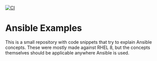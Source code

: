 [![CI](https://github.com/Raveshaww/ansible-examples/actions/workflows/ci.yml/badge.svg)](https://github.com/Raveshaww/ansible-examples/actions/workflows/ci.yml)
# Ansible Examples
This is a small repository with code snippets that try to explain Ansible concepts. These were mostly made against RHEL 8, but the concepts themselves should be applicable anywhere Ansible is used.